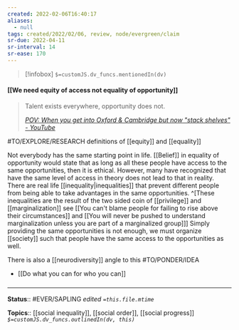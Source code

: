 ```yaml
---
created: 2022-02-06T16:40:17 
aliases:
  - null
tags: created/2022/02/06, review, node/evergreen/claim
sr-due: 2022-04-11
sr-interval: 14
sr-ease: 170
---
```

> [!infobox]
`$=customJS.dv_funcs.mentionedIn(dv)`

#### [[We need equity of access not equality of opportunity]] 

> Talent exists everywhere, opportunity does not.
> 
> <cite>[POV: When you get into Oxford & Cambridge but now "stack shelves" - YouTube](https://www.youtube.com/watch?v=zXGKI9_QzyU)</cite>

#TO/EXPLORE/RESEARCH definitions of [[equity]] and [[equality]]

Not everybody has the same starting point in life.
[[Belief]] in equality of opportunity would state that as long as all these people have access to the same opportunities, then it is ethical.
However, many have recognized that have the same level of access in theory does not lead to that in reality. 
There are real life [[inequality|inequalities]] that prevent different people from being able to take advantages in the same opportunities. 
^[These inequalities are the result of the two sided coin of [[privilege]] and [[marginalization]] see [[You can't blame people for failing to rise above their circumstances]] and [[You will never be pushed to understand marginalization unless you are part of a marginalized group]]]
Simply providing the same opportunities is not enough,
we must organize [[society]] such that people have the same access to the opportunities as well.

There is also a [[neurodiversity]] angle to this #TO/PONDER/IDEA 

- [[Do what you can for who you can]]

### <hr class="footnote"/>

**Status**:: #EVER/SAPLING 
*edited `=this.file.mtime`*

**Topics**:: [[social inequality]], [[social order]], [[social progress]]
*`$=customJS.dv_funcs.outlinedIn(dv, this)`*
